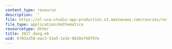 ```yaml
---
content_type: resource
description: ''
file: https://ol-ocw-studio-app-production.s3.amazonaws.com/courses/res-3-004-visualizing-materials-science-fall-2017/6703a350eac353a51e3e9820e746f97e_2017_dang.nb
file_type: application/mathematica
resourcetype: Other
title: 2017_dang.nb
uid: 6703a350-eac3-53a5-1e3e-9820e746f97e
---
```

